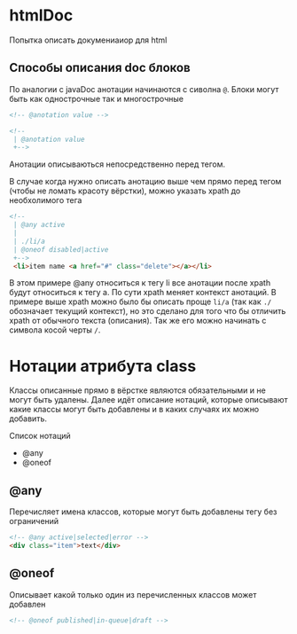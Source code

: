 htmlDoc
=======


Попытка описать докумениаиор для  html

## Способы описания doc блоков

По аналогии с javaDoc анотации начинаются с сиволна ```@```.
Блоки могут быть как однострочные так и многострочные

```html
<!-- @anotation value -->

<!-- 
 | @anotation value
 +-->
```

Анотации описываються непосредственно перед тегом.

В случае когда нужно описать анотацию выше чем прямо перед тегом (чтобы не ломать красоту вёрстки), можно указать xpath до необхолимого тега
```html
<!--
 | @any active
 |
 | ./li/a
 | @oneof disabled|active
 +-->
 <li>item name <a href="#" class="delete"></a></li>
```
В этом примере @any относиться к тегу li все анотации после xpath будут относиться к тегу a.
По сути xpath меняет контекст анотаций.
В примере выше xpath можно было бы описать проще ```li/a``` (так как ```./``` обозначает текущий контекст), но это сделано для того что бы отличить xpath от обычного текста (описания).
Так же его можно начинать с символа косой черты ```/```.

# Нотации атрибута class

Классы описанные прямо в вёрстке являются обязательными и не могут быть удалены.
Далее идёт описание нотаций, которые описывают какие классы могут быть добавлены и в каких случаях их можно добавить.

Список нотаций

- @any
- @oneof

## @any

Перечисляет имена классов, которые могут быть добавлены тегу без ограничений

```html
<!-- @any active|selected|error -->
<div class="item">text</div>
```

## @oneof

Описывает какой только один из перечисленных классов может добавлен
```html
<!-- @oneof published|in-queue|draft -->
```
